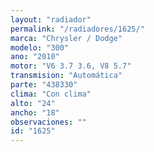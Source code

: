 ```yaml
---
layout: "radiador"
permalink: "/radiadores/1625/"
marca: "Chrysler / Dodge"
modelo: "300"
ano: "2010"
motor: "V6 3.7 3.6, V8 5.7"
transmision: "Automática"
parte: "438330"
clima: "Con clima"
alto: "24"
ancho: "18"
observaciones: ""
id: "1625"
---
```


